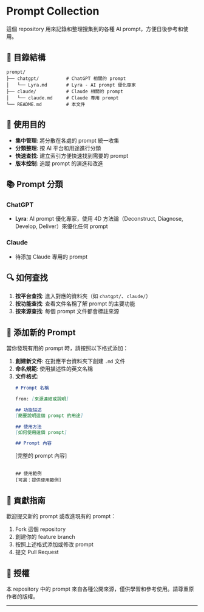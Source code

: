 # Prompt Collection

這個 repository 用來記錄和整理搜集到的各種 AI prompt，方便日後參考和使用。

## 📁 目錄結構

```
prompt/
├── chatgpt/          # ChatGPT 相關的 prompt
│   └── Lyra.md       # Lyra - AI prompt 優化專家
├── claude/           # Claude 相關的 prompt
│   └── claude.md     # Claude 專用 prompt
└── README.md         # 本文件
```

## 🎯 使用目的

- **集中管理**: 將分散在各處的 prompt 統一收集
- **分類整理**: 按 AI 平台和用途進行分類
- **快速查找**: 建立索引方便快速找到需要的 prompt
- **版本控制**: 追蹤 prompt 的演進和改進

## 📚 Prompt 分類

### ChatGPT
- **Lyra**: AI prompt 優化專家，使用 4D 方法論（Deconstruct, Diagnose, Develop, Deliver）來優化任何 prompt

### Claude
- 待添加 Claude 專用的 prompt

## 🔍 如何查找

1. **按平台查找**: 進入對應的資料夾（如 `chatgpt/`、`claude/`）
2. **按功能查找**: 查看文件名稱了解 prompt 的主要功能
3. **按來源查找**: 每個 prompt 文件都會標註來源

## 📝 添加新的 Prompt

當你發現有用的 prompt 時，請按照以下格式添加：

1. **創建新文件**: 在對應平台資料夾下創建 `.md` 文件
2. **命名規範**: 使用描述性的英文名稱
3. **文件格式**:
   ```markdown
   # Prompt 名稱
   
   from: [來源連結或說明]
   
   ## 功能描述
   [簡要說明這個 prompt 的用途]
   
   ## 使用方法
   [如何使用這個 prompt]
   
   ## Prompt 內容
   ```
   [完整的 prompt 內容]
   ```
   
   ## 使用範例
   [可選：提供使用範例]
   ```

## 🤝 貢獻指南

歡迎提交新的 prompt 或改進現有的 prompt：

1. Fork 這個 repository
2. 創建你的 feature branch
3. 按照上述格式添加或修改 prompt
4. 提交 Pull Request

## 📄 授權

本 repository 中的 prompt 來自各種公開來源，僅供學習和參考使用。請尊重原作者的版權。

---
